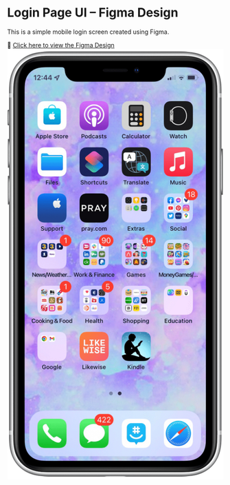 # Login Page UI – Figma Design

This is a simple mobile login screen created using Figma.

🔗 [Click here to view the Figma Design](https://www.figma.com/design/UUbbLsizFLIR66wodUHmcE/Sample-Ui-Ux-Design?t=RTfYOaoAXuqRby9U-1)
![Preview](preview-image.png)
